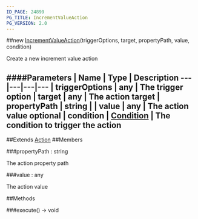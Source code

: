 ```yaml
---
ID_PAGE: 24899
PG_TITLE: IncrementValueAction
PG_VERSION: 2.0
---
```

##new [IncrementValueAction](/classes/IncrementValueAction)(triggerOptions, target, propertyPath, value, condition)



Create a new increment value action




####Parameters
 | Name | Type | Description
---|---|---|---
 | triggerOptions | any | The trigger option
 | target | any | The action target
 | propertyPath | string | 
 | value | any | The action value
optional | condition | [Condition](/classes/Condition) | The condition to trigger the action
---

##Extends [Action](/classes/Action)
##Members

###propertyPath : string




The action property path



###value : any




The action value











##Methods

###execute() &rarr; void

